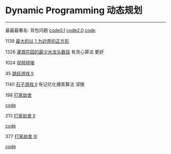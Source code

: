 # Dynamic Programming 动态规划

---

最最最著名: 背包问题
[code0.1](case/caseProblem0.1.cpp)
[code2.0](case/caseProblem_2.0.cpp)
[code](case/caseProblem.c)

1139 [最大的以 1 为边界的正方形](https://leetcode.cn/problems/largest-1-bordered-square/)

1326 [灌溉花园的最少水龙头数目](https://leetcode.cn/problems/minimum-number-of-taps-to-open-to-water-a-garden/)
有贪心算法 更好

1024 [视频拼接](https://leetcode.cn/problems/video-stitching/)

45 [跳跃游戏 II](https://leetcode.cn/problems/jump-game-ii/)

1140 [石子游戏 Ⅱ](https://leetcode.cn/problems/stone-game-ii/solution/)
有记忆化搜索算法 深搜

198 [打家劫舍](https://leetcode.cn/problems/house-robber)

[code](../leetcode/dp/198_HouseRobber.cpp)

213 [打家劫舍 Ⅱ](https://leetcode.cn/problems/house-robber-ii)

[code](../leetcode/dp/198_HouseRobberⅡ.cpp)

377 [打家劫舍 Ⅲ](https://leetcode.cn/problems/house-robber-iii)

[code](../leetcode/dp/198_HouseRobberⅢ.cpp)
